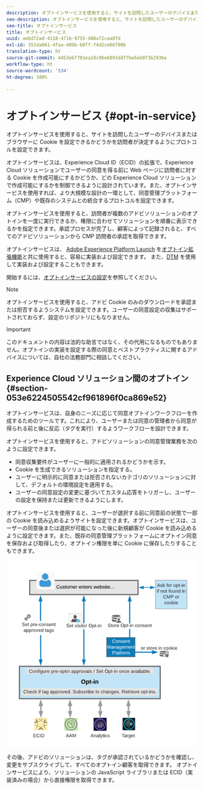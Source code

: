 ```yaml
---
description: オプトインサービスを使用すると、サイトを訪問したユーザーのデバイスまたはブラウザーに Cookie を設定できるかどうかを訪問者が決定するようにプロトコルを設定できます。
seo-description: オプトインサービスを使用すると、サイトを訪問したユーザーのデバイスまたはブラウザーに Cookie を設定できるかどうかを訪問者が決定するようにプロトコルを設定できます。
seo-title: オプトインサービス
title: オプトインサービス
uuid: aebd72ad-4118-471b-9755-d08a72caa0fd
exl-id: 351da861-4faa-409b-b0ff-f4d2ce66700b
translation-type: ht
source-git-commit: 4453ebf701ea2dc06e6093dd77be6eb0f3b2936e
workflow-type: ht
source-wordcount: '534'
ht-degree: 100%

---
```


# オプトインサービス {#opt-in-service}

オプトインサービスを使用すると、サイトを訪問したユーザーのデバイスまたはブラウザーに Cookie を設定できるかどうかを訪問者が決定するようにプロトコルを設定できます。

オプトインサービスは、Experience Cloud ID（ECID）の拡張で、Experience Cloud ソリューションでユーザーの同意を得る前に Web ページに訪問者に対する Cookie を作成可能にするかどうか、どの Experience Cloud ソリューションで作成可能にするかを制御できるように設計されています。また、オプトインサービスを使用すれば、より大規模な設計の一環として、同意管理プラットフォーム（CMP）や既存のシステムとの統合するプロトコルを設定できます。

オプトインサービスを使用すると、訪問者が複数のアドビソリューションのオプトインを一度に実行できるか、権限に合わせてソリューションを順番に表示できるかを指定できます。承認プロセスが完了し、顧客によって記録されると、すべてのアドビソリューションから CMP 訪問者の承認を取得できます。

オプトインサービスは、 [Adobe Experience Platform Launch](https://docs.adobe.com/content/help/ja-JP/launch/using/overview.html) を[オプトイン拡張機能](../../implementation-guides/opt-in-service/launch.md)と共に使用すると、容易に実装および設定できます。 また、[DTM](../../implementation-guides/opt-in-service/optin-dtm.md) を使用して実装および設定することもできます。

開始するには、[オプトインサービスの設定](../../implementation-guides/opt-in-service/getting-started.md)を参照してください。

>[!NOTE]
>
>オプトインサービスを使用すると、アドビ Cookie のみのダウンロードを承認または拒否するようシステムを設定できます。ユーザーの同意設定の収集はサポートされておらず、設定のリポジトリにもなりません。

>[!IMPORTANT]
>
>このドキュメントの内容は法的な助言ではなく、その代用になるものでもありません。オプトインの実装を設定する際の同意とベストプラクティスに関するアドバイスについては、自社の法務部門に相談してください。

## Experience Cloud ソリューション間のオプトイン {#section-053e6224505542cf961896f0ca869e52}

オプトインサービスは、自身のニーズに応じて同意オプトインワークフローを作成するためのツールです。これにより、ユーザーまたは同意の管理者から同意が得られる前と後に反応（タグを実行）するようワークフローを設計できます。

オプトインサービスを使用すると、アドビソリューションの同意管理業務を次のように設定できます。

* 同意収集要件がユーザーに一般的に適用されるかどうかを示す。
* Cookie を生成できるソリューションを指定する。
* ユーザーに明示的に同意または拒否されないカテゴリのソリューションに対して、デフォルトの環境設定を適用する。
* ユーザーの同意設定の変更に基づいてカスタム応答をトリガーし、ユーザーの設定を保持または更新できるようにします。

オプトインサービスを使用すると、ユーザーが選択する前に同意前の状態で一部の Cookie を読み込めるようサイトを設定できます。オプトインサービスは、ユーザーの同意後または選択が可能になった後に新規顧客が Cookie を読み込めるように設定できます。また、既存の同意管理プラットフォームにオプトイン同意を保存および取得したり、オプトイン権限を単に Cookie に保存したりすることもできます。

![](assets/Opt-in-approval.png)

その後、アドビのソリューションは、タグが承認されているかどうかを確認し、変更をサブスクライブして、すべてのオプトイン顧客を取得できます。 オプトインサービスにより、ソリューションの JavaScript ライブラリまたは ECID（実装済みの場合）から直接権限を取得できます。
